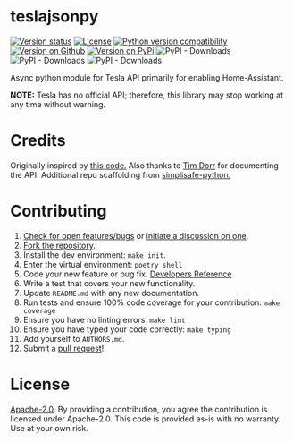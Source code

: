 # teslajsonpy
[![Version status](https://img.shields.io/pypi/status/teslajsonpy)](https://pypi.org/project/teslajsonpy)
[![License](https://img.shields.io/badge/License-Apache%202.0-blue.svg)](https://opensource.org/licenses/Apache-2.0)
[![Python version compatibility](https://img.shields.io/pypi/pyversions/teslajsonpy)](https://pypi.org/project/teslajsonpy)
[![Version on Github](https://img.shields.io/github/v/release/zabuldon/teslajsonpy?include_prereleases&label=GitHub)](https://github.com/zabuldon/teslajsonpy/releases)
[![Version on PyPi](https://img.shields.io/pypi/v/teslajsonpy)](https://pypi.org/project/teslajsonpy)
![PyPI - Downloads](https://img.shields.io/pypi/dd/teslajsonpy)
![PyPI - Downloads](https://img.shields.io/pypi/dw/teslajsonpy)
![PyPI - Downloads](https://img.shields.io/pypi/dm/teslajsonpy)

Async python module for Tesla API primarily for enabling Home-Assistant.

**NOTE:** Tesla has no official API; therefore, this library may stop
working at any time without warning.

# Credits

Originally inspired by [this code.](https://github.com/gglockner/teslajson)
Also thanks to [Tim Dorr](https://tesla-api.timdorr.com/) for documenting the API. Additional repo scaffolding from [simplisafe-python.](https://github.com/bachya/simplisafe-python)

# Contributing

1.  [Check for open features/bugs](https://github.com/zabuldon/teslajsonpy/issues)
    or [initiate a discussion on one](https://github.com/zabuldon/teslajsonpy/issues/new).
2.  [Fork the repository](https://github.com/zabuldon/teslajsonpy/fork/new).
3.  Install the dev environment: `make init`.
4.  Enter the virtual environment: `poetry shell`
5.  Code your new feature or bug fix. [Developers Reference](DEVELOPERS.md)
6.  Write a test that covers your new functionality.
7.  Update `README.md` with any new documentation.
8.  Run tests and ensure 100% code coverage for your contribution: `make coverage`
9.  Ensure you have no linting errors: `make lint`
10. Ensure you have typed your code correctly: `make typing`
11. Add yourself to `AUTHORS.md`.
12. Submit a [pull request](https://github.com/zabuldon/teslajsonpy/pulls)!

# License

[Apache-2.0](LICENSE). By providing a contribution, you agree the contribution is licensed under Apache-2.0.
This code is provided as-is with no warranty. Use at your own risk.
